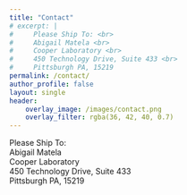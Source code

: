```yaml
---
title: "Contact"
# excerpt: |
#     Please Ship To: <br>
#     Abigail Matela <br>
#     Cooper Laboratory <br>
#     450 Technology Drive, Suite 433 <br>
#     Pittsburgh PA, 15219
permalink: /contact/
author_profile: false
layout: single
header:
    overlay_image: /images/contact.png
    overlay_filter: rgba(36, 42, 40, 0.7)
---
```


<div class="page__hero-home">
  <p style="text-align: left;">
    Please Ship To: <br>
    Abigail Matela <br>
    Cooper Laboratory <br>
    450 Technology Drive, Suite 433 <br>
    Pittsburgh PA, 15219
  </p>
</div>